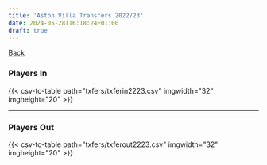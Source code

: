 ```yaml
---
title: 'Aston Villa Transfers 2022/23'
date: 2024-05-28T16:18:24+01:00
draft: true
---
```



[Back](/transfers/)

### Players In

{{< csv-to-table path="txfers/txferin2223.csv" imgwidth="32" imgheight="20" >}}

---

### Players Out

{{< csv-to-table path="txfers/txferout2223.csv" imgwidth="32" imgheight="20" >}}
